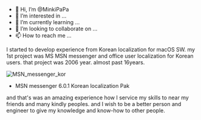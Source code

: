 - 👋 Hi, I’m @MinkiPaPa
- 👀 I’m interested in ...
- 🌱 I’m currently learning ...
- 💞️ I’m looking to collaborate on ...
- 📫 How to reach me ...

I started to develop experience from Korean localization for macOS SW.
my 1st project was MS MSN messenger and office user localization for Korean users.
that project was 2006 year. almost past 16years.

![MSN_messenger_kor](https://user-images.githubusercontent.com/97417837/150069582-f7bee53a-9f09-4332-b861-e108dc571ffd.jpg)
* MSN messenger 6.0.1 Korean localization Pak

and that's was an amazing experience how I service my skills to near my friends and many kindly peoples.
and I wish to be a better person and engineer to give my knowledge and know-how to other people.

<!---
MinkiPaPa/MinkiPaPa is a ✨ special ✨ repository because its `README.md` (this file) appears on your GitHub profile.
You can click the Preview link to take a look at your changes.
--->

